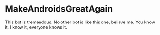 # MakeAndroidsGreatAgain

This bot is tremendous. No other bot is like this one, believe me. You know it, I know it, everyone knows it.

